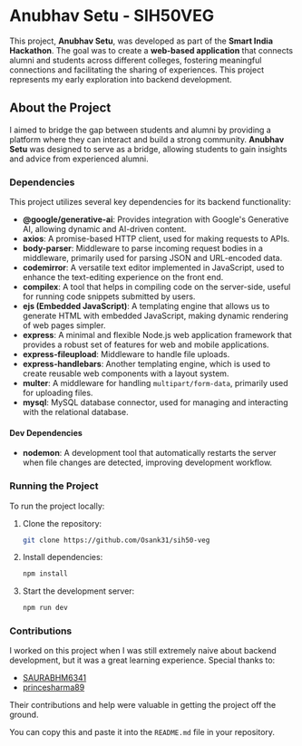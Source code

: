 # Anubhav Setu - SIH50VEG

This project, **Anubhav Setu**, was developed as part of the **Smart India Hackathon**. The goal was to create a **web-based application** that connects alumni and students across different colleges, fostering meaningful connections and facilitating the sharing of experiences. This project represents my early exploration into backend development.

## About the Project

I aimed to bridge the gap between students and alumni by providing a platform where they can interact and build a strong community. **Anubhav Setu** was designed to serve as a bridge, allowing students to gain insights and advice from experienced alumni.

### Dependencies

This project utilizes several key dependencies for its backend functionality:

- **@google/generative-ai**: Provides integration with Google's Generative AI, allowing dynamic and AI-driven content.
- **axios**: A promise-based HTTP client, used for making requests to APIs.
- **body-parser**: Middleware to parse incoming request bodies in a middleware, primarily used for parsing JSON and URL-encoded data.
- **codemirror**: A versatile text editor implemented in JavaScript, used to enhance the text-editing experience on the front end.
- **compilex**: A tool that helps in compiling code on the server-side, useful for running code snippets submitted by users.
- **ejs (Embedded JavaScript)**: A templating engine that allows us to generate HTML with embedded JavaScript, making dynamic rendering of web pages simpler.
- **express**: A minimal and flexible Node.js web application framework that provides a robust set of features for web and mobile applications.
- **express-fileupload**: Middleware to handle file uploads.
- **express-handlebars**: Another templating engine, which is used to create reusable web components with a layout system.
- **multer**: A middleware for handling `multipart/form-data`, primarily used for uploading files.
- **mysql**: MySQL database connector, used for managing and interacting with the relational database.

#### Dev Dependencies

- **nodemon**: A development tool that automatically restarts the server when file changes are detected, improving development workflow.

### Running the Project

To run the project locally:

1. Clone the repository:
   ```bash
   git clone https://github.com/Osank31/sih50-veg
   ```
2. Install dependencies:
   ```bash
   npm install
   ```
3. Start the development server:
   ```bash
   npm run dev
   ```

### Contributions

I worked on this project when I was still extremely naive about backend development, but it was a great learning experience. Special thanks to:

- [SAURABHM6341](https://github.com/SAURABHM6341)
- [princesharma89](https://github.com/princesharma89)

Their contributions and help were valuable in getting the project off the ground.

You can copy this and paste it into the `README.md` file in your repository.
